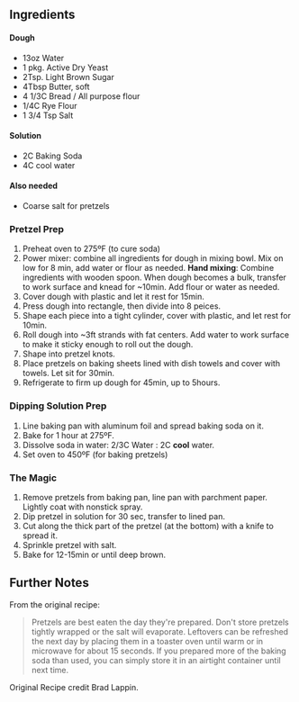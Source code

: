 ## Ingredients

#### Dough
- 13oz Water
- 1 pkg. Active Dry Yeast
- 2Tsp. Light Brown Sugar
- 4Tbsp Butter, soft
- 4 1/3C Bread / All purpose flour
- 1/4C Rye Flour
- 1 3/4 Tsp Salt

#### Solution
- 2C Baking Soda
- 4C cool water

#### Also needed
- Coarse salt for pretzels

### Pretzel Prep
1. Preheat oven to 275ºF (to cure soda)
2. Power mixer: combine all ingredients for dough in mixing bowl.  Mix on low for 8 min, add water or flour as needed.  **Hand mixing**: Combine ingredients with wooden spoon. When dough becomes a bulk, transfer to work surface and knead for ~10min. Add flour or water as needed.
3. Cover dough with plastic and let it rest for 15min.
4. Press dough into rectangle, then divide into 8 peices.
5. Shape each piece into a tight cylinder, cover with plastic, and let rest for 10min.
6. Roll dough into ~3ft strands with fat centers. Add water to work surface to make it sticky enough to roll out the dough.
7. Shape into pretzel knots.
8. Place pretzels on baking sheets lined with dish towels and cover with towels. Let sit for 30min.
9. Refrigerate to firm up dough for 45min, up to 5hours.

### Dipping Solution Prep
1. Line baking pan with aluminum foil and spread baking soda on it. 
2. Bake for 1 hour at 275ºF.
3. Dissolve soda in water: 2/3C Water : 2C **cool** water.
4. Set oven to 450ºF (for baking pretzels)

### The Magic
1. Remove pretzels from baking pan, line pan with parchment paper. Lightly coat with nonstick spray.
2. Dip pretzel in solution for 30 sec, transfer to lined pan.
3. Cut along the thick part of the pretzel (at the bottom) with a knife to spread it.
4. Sprinkle pretzel with salt.
5. Bake for 12-15min or until deep brown.

## Further Notes
From the original recipe: 
>Pretzels are best eaten the day they're prepared. Don't store pretzels tightly wrapped or the salt will evaporate. Leftovers can be refreshed the next day by placing them in a toaster oven until warm or in microwave for about 15 seconds.
>If you prepared more of the baking soda than used, you can simply store it in an airtight container until next time.

Original Recipe credit Brad Lappin.
